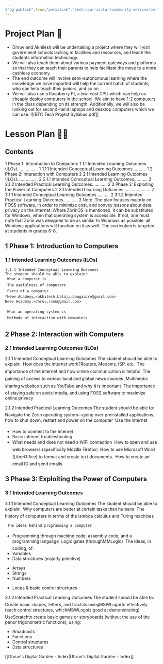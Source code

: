 ```yaml
---
{"dg-publish":true,"permalink":"/extracurricular/community-service/be-the-change/ghps-hoodi/first-iteration-of-lesson-and-project-plan/","dgHomeLink":true,"dgPassFrontmatter":false}
---
```


# Project Plan 📓
- Dhruv and Akhilesh will be undertaking a project where they will visit government schools lacking in facilities and resources, and teach the students information technology.
- We will also teach them about various payment gateways and platforms so that they can teach their parents to help facilitate the move to a more cashless economy.
- The end outcome will involve semi-autonomous learning where the knowledge we have imparted will help the current batch of students, who can help teach their juniors, and so on.
- We will also use a Raspberry Pi, a low-cost CPU which can help us cheaply deploy computers in the school. We aim to have 1-2 computers in the class depending on its strength. Additionally, we will also be looking out for second-hand laptops and desktop computers which we can use.
![[BTC Tech Project Syllabus.pdf]]
# Lesson Plan 👨‍🏫


## Contents

1 Phase 1: Introduction to Computers 1
1.1 Intended Learning Outcomes (ILOs)................. 1
1.1.1 Intended Conceptual Learning Outcomes........... 1
2 Phase 2: Interaction with Computers 2
2.1 Intended Learning Outcomes (ILOs)................. 2
2.1.1 Intended Conceptual Learning Outcomes........... 2
2.1.2 Intended Practical Learning Outcomes............ 2
3 Phase 3: Exploiting the Power of Computers 2
3.1 Intended Learning Outcomes...................... 2
3.1.1 Intended Conceptual Learning Outcomes........... 2
3.1.2 Intended Practical Learning Outcomes............ 3
Note: The plan focuses majorly on FOSS software, in order to minimize cost, and
convey lessons about data privacy on the internet. Where ZorinOS is mentioned, it
can be substituted for Windows, when that operating system is accessible. If not,
one must note that Zorin was designed to be as similar to Windows as possible;
all Windows applications will function on it as well. The curriculum is targeted at
students in grades 6–8.

## 1 Phase 1: Introduction to Computers

### 1.1 Intended Learning Outcomes (ILOs)

```
1.1.1 Intended Conceptual Learning Outcomes
The student should be able to explain:
 What a computer is
 The usefulness of computers
 Parts of a computer
*Neev Academy,<akhilesh.balaji.bangalore@gmail.com>
Neev Academy,<dhruv.ramu@gmail.com>
```

```
 What an operating system is
 Methods of interaction with computers
```
## 2 Phase 2: Interaction with Computers

### 2.1 Intended Learning Outcomes (ILOs)

2.1.1 Intended Conceptual Learning Outcomes
The student should be able to explain:
 How does the internet work?Routers, Modems, ISP, etc.
 The importance of the internet and how online communication is helpful
 The gaining of access to various local and global news sources
 Multimedia sharing websites such as YouTube and why it is important
 The importance of staying safe on social media, and using FOSS software to
maximize online privacy

2.1.2 Intended Practical Learning Outcomes
The student should be able to:
 Navigate the Zorin operating system—going over preinstalled applications,
how to shut down, restart and power on the computer
 Use the internet

- How to connect to the internet
- Basic internet troubleshooting
- What needs and does not need a WiFi connection
 How to open and use web browsers (specifically Mozilla Firefox)
 How to use Microsoft Word (LibreOffice) to format and create text documents.
 How to create an email ID and send emails.

## 3 Phase 3: Exploiting the Power of Computers

### 3.1 Intended Learning Outcomes

3.1.1 Intended Conceptual Learning Outcomes
The student should be able to explain:
 Why computers are better at certain tasks than humans
 The history of computers in terms of the lambda calculus and Turing machines


```
 The ideas behind programming a computer
```
- Programming through machine code, assembly code, and a programming
    language
 Logic gates (throughMMLogic)
 The ideas, in coding, of:
- Variables
- Data structures (majorly primitive)
* Arrays
* Strings
* Numbers
- Loops & basic control structures

3.1.2 Intended Practical Learning Outcomes
The student should be able to:
 Create basic shapes, letters, and fractals usingMSWLogo(to effectively teach
control structures, whichMSWLogois good at demonstrating)
 UseScratchto create basic games or storyboards (without the use of the
penor trigonometric functions), using:

- Broadcasts
- Functions
- Control structures
- Data structures




[[Dhruv's Digital Garden - Index|Dhruv's Digital Garden - Index]]